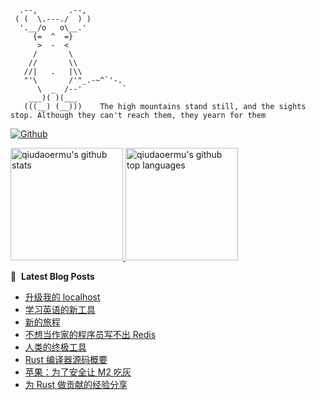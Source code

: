 ```
  .--,       .--,
 ( (  \.---./  ) )
  '.__/o   o\__.'
     {=  ^  =}
      >  -  <
     /       \
    //       \\
   //|   .   |\\
   "'\       /'"_.-~^`'-.
      \  _  /--'         `
    ___)( )(___
   (((__) (__)))    The high mountains stand still, and the sights stop. Although they can't reach them, they yearn for them
```

[![Github](https://img.shields.io/github/followers/qiudaoermu?label=Follow&style=social)](https://github.com/qiudaoermu)

<a href="https://github.com/qiudaoermu">
  <img height="180em" src="https://github-readme-stats.vercel.app/api?username=qiudaoermu&show_icons=true&count_private=true" alt="qiudaoermu's github stats" />
  <img height="180em" src="https://github-readme-stats.vercel.app/api/top-langs/?username=qiudaoermu&layout=compact" alt="qiudaoermu's github top languages" />
</a>
<br/>

<!--
** qiudaoermu / qiudaoermu ** is a ✨ _special_ ✨ repository because its`README.md`(this file) appears on your GitHub profile.

Here are some ideas to get you started:

  - 🔭 I’m currently working on ...
- 🌱 I’m currently learning ...
- 👯 I’m looking to collaborate on ...
- 🤔 I’m looking for help with ...
- 💬 Ask me about ...
- 📫 How to reach me: ...
- 😄 Pronouns: ...
- ⚡ Fun fact: ...
-->

📕 &nbsp;**Latest Blog Posts**

<!-- BLOG-POST-LIST:START -->
- [升级我的 localhost](http://catcoding.me/p/upgrade-my-dev-tools/)
- [学习英语的新工具](http://catcoding.me/p/new_english_tools/)
- [新的旅程](http://catcoding.me/p/new-journey/)
- [不想当作家的程序员写不出 Redis](http://catcoding.me/p/redis-antriez/)
- [人类的终极工具](http://catcoding.me/p/chatgpt-tools/)
- [Rust 编译器源码概要](http://catcoding.me/p/rustc-source/)
- [苹果：为了安全让 M2 吃灰](http://catcoding.me/p/apple-perf/)
- [为 Rust 做贡献的经验分享](http://catcoding.me/p/how-to-contribute-to-rust/)
<!-- BLOG-POST-LIST:END -->


